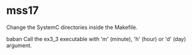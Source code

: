 # mss17
Change the SystemC directories inside the Makefile.

baban Call the ex3_3 executable with 'm' (minute), 'h' (hour) or 'd' (day) argument.
